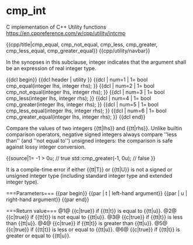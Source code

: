 # cmp_int
C implementation of C++ Utility functions https://en.cppreference.com/w/cpp/utility/intcmp

{{cpp/title|cmp_equal, cmp_not_equal, cmp_less, cmp_greater, cmp_less_equal, cmp_greater_equal}}
{{cpp/utility/navbar}}

In the synopses in this subclause, integer indicates that the argument shall be an expression of real integer type.

{{dcl begin}}
{{dcl header | utility }}
{{dcl | num=1  | 1=
bool cmp_equal(integer lhs, integer rhs);
}}
{{dcl | num=2  | 1=
bool cmp_not_equal(integer lhs, integer rhs);
}}
{{dcl | num=3  | 1=
bool cmp_less(integer lhs, integer rhs);
}}
{{dcl | num=4  | 1=
bool cmp_greater(integer lhs, integer rhs);
}}
{{dcl | num=5 | 1=
bool cmp_less_equal(integer lhs, integer rhs);
}}
{{dcl | num=6 | 1=
bool cmp_greater_equal(integer lhs, integer rhs);
}}
{{dcl end}}

Compare the values of two integers {{tt|lhs}} and {{tt|rhs}}. Unlike builtin comparison operators, negative signed integers always compare ''less than'' (and ''not equal to'') unsigned integers: the comparison is safe against lossy integer conversion.

{{source|1=
-1 > 0u; // true
std::cmp_greater(-1, 0u); // false
}}
 
It is a compile-time error if either {{tt|T}} or {{tt|U}} is not a signed or unsigned integer type (including standard integer type and extended integer type).

===Parameters===
{{par begin}}
{{par | t | left-hand argument}}
{{par | u | right-hand argument}}
{{par end}}

===Return value===
@1@ {{c|true}} if {{tt|t}} is equal to {{tt|u}}.
@2@ {{c|true}} if {{tt|t}} is not equal to {{tt|u}}.
@3@ {{c|true}} if {{tt|t}} is less than {{tt|u}}.
@4@ {{c|true}} if {{tt|t}} is greater than {{tt|u}}.
@5@ {{c|true}} if {{tt|t}} is less or equal to {{tt|u}}.
@6@ {{c|true}} if {{tt|t}} is greater or equal to {{tt|u}}.
